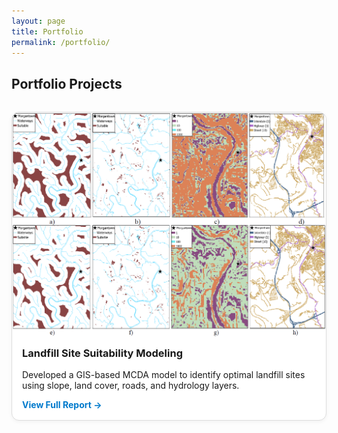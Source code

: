 ```yaml
---
layout: page
title: Portfolio
permalink: /portfolio/
---
```


<style>
.portfolio-grid {
  display: grid;
  grid-template-columns: repeat(auto-fit, minmax(300px, 1fr));
  gap: 24px;
  margin-top: 2rem;
}
.portfolio-card {
  border: 1px solid #ddd;
  border-radius: 12px;
  overflow: hidden;
  background-color: #fff;
  box-shadow: 0 2px 6px rgba(0,0,0,0.05);
  transition: transform 0.2s ease;
}
.portfolio-card:hover {
  transform: translateY(-4px);
}
.portfolio-card img {
  width: 100%;
  height: auto;
  display: block;
}
.portfolio-card-content {
  padding: 1rem;
}
.portfolio-card h3 {
  margin-top: 0;
}
.portfolio-card a {
  text-decoration: none;
  font-weight: bold;
  color: #007acc;
}
.portfolio-card a:hover {
  text-decoration: underline;
}
</style>

## Portfolio Projects

<div class="portfolio-grid">

  <div class="portfolio-card">
    <img src="/assets/landfill_model.png" alt="Landfill model">
    <div class="portfolio-card-content">
      <h3>Landfill Site Suitability Modeling</h3>
      <p>Developed a GIS-based MCDA model to identify optimal landfill sites using slope, land cover, roads, and hydrology layers.</p>
      <a href="/assets/Landfill-Site-Suitability-Model.pdf" target="_blank">View Full Report →</a>
    </div>
  </div>

  <!-- Add more cards below -->

</div>
